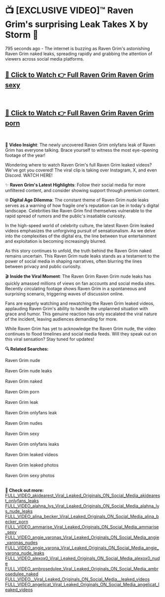# 📺 [EXCLUSIVE VIDEO]™ Raven Grim's surprising Leak Takes X by Storm 🚀

795 seconds ago - The internet is buzzing as Raven Grim's astonishing Raven Grim naked leaks, spreading rapidly and grabbing the attention of viewers across social media platforms.

<h2><a href="https://github-6l9.pages.dev/link1">🔗 Click to Watch 👉 Full Raven Grim Raven Grim sexy</a></h2><br>
<h2><a href="https://github-6l9.pages.dev/link2">🔗 Click to Watch 👉 Full Raven Grim Raven Grim porn</a></h2><br>

🎥 **Video Insight**: The newly uncovered Raven Grim onlyfans leak of Raven Grim has everyone talking. Brace yourself to witness the most eye-opening footage of the year!

Wondering where to watch Raven Grim's full Raven Grim leaked videos? We've got you covered! The viral clip is taking over Instagram, X, and even Discord. WATCH HERE!

✨ **Raven Grim's Latest Highlights**: Follow their social media for more unfiltered content, and consider showing support through premium content.

🌐 **Digital Age Dilemma**: The constant theme of Raven Grim nude leaks serves as a warning of how fragile one's reputation can be in today's digital landscape. Celebrities like Raven Grim find themselves vulnerable to the rapid spread of rumors and the public's insatiable curiosity.

In the high-speed world of celebrity culture, the latest Raven Grim leaked videos emphasizes the unforgiving pursuit of sensationalism. As we delve into the complexities of the digital era, the line between true entertainment and exploitation is becoming increasingly blurred.

As this story continues to unfold, the truth behind the Raven Grim naked remains uncertain. This Raven Grim nude leaks stands as a testament to the power of social media in shaping narratives, often blurring the lines between privacy and public curiosity.

🎬 **Inside the Viral Moment**: The Raven Grim Raven Grim nude leaks has quickly amassed millions of views on fan accounts and social media sites. Recently circulating footage shows Raven Grim in a spontaneous and surprising scenario, triggering waves of discussion online.

Fans are eagerly watching and rewatching the Raven Grim leaked videos, applauding Raven Grim's ability to handle the unplanned situation with grace and humor. This genuine reaction has only escalated the viral nature of the incident, leaving audiences demanding for more.

While Raven Grim has yet to acknowledge the Raven Grim nude, the video continues to flood timelines and social media feeds. Will they speak out on this viral sensation? Stay tuned for updates!

<strong>🔍 Related Searches:</strong>

Raven Grim nude
<br><br>
Raven Grim nude leaks
<br><br>
Raven Grim naked
<br><br>
Raven Grim porn
<br><br>
Raven Grim leak
<br><br>
Raven Grim onlyfans leak
<br><br>
Raven Grim nudes
<br><br>
Raven Grim sexy
<br><br>
Raven Grim onlyfans leaks
<br><br>
Raven Grim leaked videos
<br><br>
Raven Grim leaked photos
<br><br>
Raven Grim sexy photos
<br><br>



<strong>🔗 Check out more:</strong><br>
<a href="./FULL_VIDEO_akidearest_Viral_Leaked_Originals_ON_Social_Media_akidearest_onlyfans_leaks.md">FULL_VIDEO_akidearest_Viral_Leaked_Originals_ON_Social_Media_akidearest_onlyfans_leaks</a><br>
<a href="./FULL_VIDEO_alahna_lys_Viral_Leaked_Originals_ON_Social_Media_alahna_lys_nude_leaks.md">FULL_VIDEO_alahna_lys_Viral_Leaked_Originals_ON_Social_Media_alahna_lys_nude_leaks</a><br>
<a href="./FULL_VIDEO_alina_becker_Viral_Leaked_Originals_ON_Social_Media_alina_becker_porn.md">FULL_VIDEO_alina_becker_Viral_Leaked_Originals_ON_Social_Media_alina_becker_porn</a><br>
<a href="./FULL_VIDEO_ammarise_Viral_Leaked_Originals_ON_Social_Media_ammarise_sexy.md">FULL_VIDEO_ammarise_Viral_Leaked_Originals_ON_Social_Media_ammarise_sexy</a><br>
<a href="./FULL_VIDEO_angie_varonas_Viral_Leaked_Originals_ON_Social_Media_angie_varonas_nudes.md">FULL_VIDEO_angie_varonas_Viral_Leaked_Originals_ON_Social_Media_angie_varonas_nudes</a><br>
<a href="./FULL_VIDEO_angie_varona_Viral_Leaked_Originals_ON_Social_Media_angie_varona_nude_leaks.md">FULL_VIDEO_angie_varona_Viral_Leaked_Originals_ON_Social_Media_angie_varona_nude_leaks</a><br>
<a href="./FULL_VIDEO_alexox0_Viral_Leaked_Originals_ON_Social_Media_alexox0_nude.md">FULL_VIDEO_alexox0_Viral_Leaked_Originals_ON_Social_Media_alexox0_nude</a><br>
<a href="./FULL_VIDEO_ambrosedulee_Viral_Leaked_Originals_ON_Social_Media_ambrosedulee_naked.md">FULL_VIDEO_ambrosedulee_Viral_Leaked_Originals_ON_Social_Media_ambrosedulee_naked</a><br>
<a href="./FULL_VIDEO__Viral_Leaked_Originals_ON_Social_Media__leaked_videos.md">FULL_VIDEO__Viral_Leaked_Originals_ON_Social_Media__leaked_videos</a><br>
<a href="./FULL_VIDEO_angelicat_Viral_Leaked_Originals_ON_Social_Media_angelicat_leaked_videos.md">FULL_VIDEO_angelicat_Viral_Leaked_Originals_ON_Social_Media_angelicat_leaked_videos</a><br>
